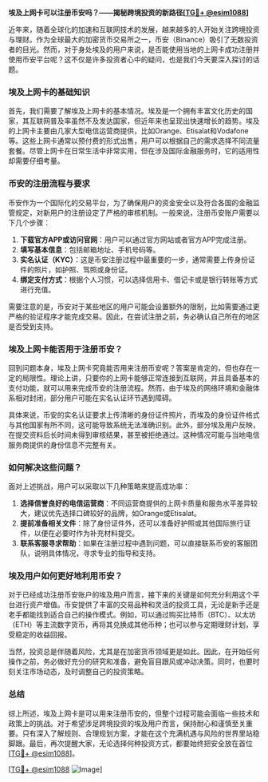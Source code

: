 **埃及上网卡可以注册币安吗？——揭秘跨境投资的新路径[[TG💪+ @esim1088](https://t.me/s/esim1088)]**

近年来，随着全球化的加速和互联网技术的发展，越来越多的人开始关注跨境投资与理财。作为全球最大的加密货币交易所之一，币安（Binance）吸引了无数投资者的目光。然而，对于身处埃及的用户来说，是否能使用当地的上网卡成功注册并使用币安平台呢？这不仅是许多投资者心中的疑问，也是我们今天要深入探讨的话题。

### 埃及上网卡的基础知识

首先，我们需要了解埃及上网卡的基本情况。埃及是一个拥有丰富文化历史的国家，其互联网普及率虽然不及发达国家，但近年来也呈现出快速增长的趋势。埃及的上网卡主要由几家大型电信运营商提供，比如Orange、Etisalat和Vodafone等。这些上网卡通常以预付费的形式出售，用户可以根据自己的需求选择不同流量套餐。尽管上网卡在日常生活中非常实用，但在涉及国际金融服务时，它的适用性却需要仔细考量。

### 币安的注册流程与要求

币安作为一个国际化的交易平台，为了确保用户的资金安全以及符合各国的金融监管规定，对新用户的注册设定了严格的审核机制。一般来说，注册币安账户需要以下几个步骤：

1. **下载官方APP或访问官网**：用户可以通过官方网站或者官方APP完成注册。
2. **填写基本信息**：包括邮箱地址、手机号码等。
3. **实名认证（KYC）**：这是币安注册过程中最重要的一步，通常需要上传身份证件的照片，如护照、驾照或身份证。
4. **绑定支付方式**：根据个人习惯，可以选择信用卡、借记卡或是银行转账等方式进行充值。

需要注意的是，币安对于某些地区的用户可能会设置额外的限制，比如需要通过更严格的验证程序才能完成交易。因此，在尝试注册之前，务必确认自己所在的地区是否受到支持。

### 埃及上网卡能否用于注册币安？

回到问题本身，埃及上网卡究竟能否用来注册币安呢？答案是肯定的，但也存在一定的局限性。理论上讲，只要你的上网卡能够正常连接到互联网，并且具备基本的支付功能，就可以用来完成币安的注册流程。然而，由于埃及的网络环境和金融体系相对封闭，部分用户可能在实名认证环节遇到障碍。

具体来说，币安的实名认证要求上传清晰的身份证件照片，而埃及的身份证件格式与其他国家有所不同，这可能导致系统无法准确识别。此外，部分埃及用户反映，在提交资料后长时间未得到审核结果，甚至被拒绝通过。这种情况可能与当地电信服务商提供的身份信息不完整有关。

### 如何解决这些问题？

面对上述挑战，用户可以采取以下几种策略来提高成功率：

1. **选择信誉良好的电信运营商**：不同运营商提供的上网卡质量和服务水平差异较大，建议优先选择口碑较好的品牌，如Orange或Etisalat。
2. **提前准备相关文件**：除了身份证件外，还可以准备好护照或其他国际旅行证件，以便在必要时作为补充材料提交。
3. **联系客服寻求帮助**：如果在注册过程中遇到问题，可以直接联系币安的客服团队，说明具体情况，寻求专业的指导和支持。

### 埃及用户如何更好地利用币安？

对于已经成功注册币安账户的埃及用户而言，接下来的关键是如何充分利用这个平台进行资产增值。币安提供了丰富的交易品种和灵活的投资工具，无论是新手还是老手都能找到适合自己的操作模式。例如，可以通过购买比特币（BTC）、以太坊（ETH）等主流数字货币，再将其兑换成其他币种；也可以参与定期理财计划，享受稳定的收益回报。

当然，投资总是伴随着风险，尤其是在加密货币领域更是如此。因此，在开始任何操作之前，务必做好充分的研究和准备，避免盲目跟风或冲动决策。同时，也要时刻关注市场动态，及时调整自己的投资策略。

### 总结

综上所述，埃及上网卡是可以用来注册币安的，但整个过程可能会面临一些技术和政策上的挑战。对于希望涉足跨境投资的埃及用户而言，保持耐心和谨慎至关重要。只有深入了解规则、合理规划方案，才能在这个充满机遇与风险的世界里站稳脚跟。最后，再次提醒大家，无论选择何种投资方式，都要始终把安全放在首位[[TG💪+ @esim1088](https://t.me/s/esim1088)]。

[[TG💪+ @esim1088](https://t.me/s/esim1088) ![Image](https://i.postimg.cc/4NQfJmqS/Snipaste-2025-05-13-00-14-12.png)]